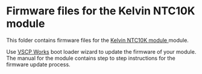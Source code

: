<h1>Firmware files for the Kelvin NTC10K module</h1>

This folder contains firmware files for the 
<a href="http://www.grodansparadis.com/kelvinntc10k/kelvin_ntc10ka.html">Kelvin NTC10K module </a> module.

Use <a href="http://www.vscp.org/docs/vscpworks/doku.php?id=start">VSCP Works</a> boot loader wizard to update the firmware of 
your module. The manual for the module contains step to step instructions for the firmware
update process.